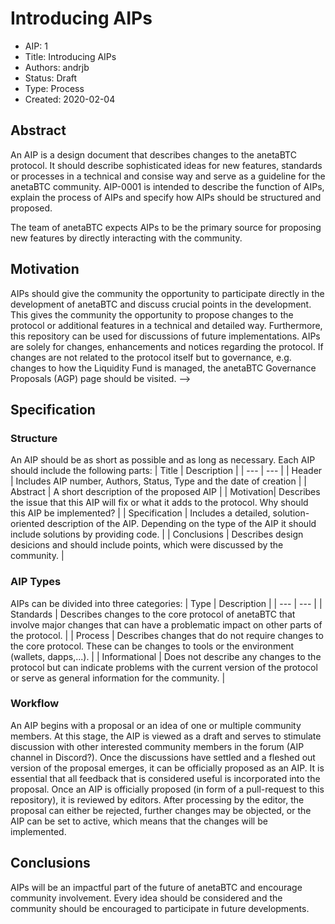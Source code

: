 # Introducing AIPs
* AIP: 1
* Title: Introducing AIPs
* Authors: andrjb
* Status: Draft
* Type: Process
* Created: 2020-02-04

## Abstract
An AIP is a design document that describes changes to the anetaBTC protocol. It should describe sophisticated ideas for new features, standards or processes in a technical and consise way and serve as a guideline for the anetaBTC community. AIP-0001 is intended to describe the function of AIPs, explain the process of AIPs and specify how AIPs should be structured and proposed. 

The team of anetaBTC expects AIPs to be the primary source for proposing new features by directly interacting with the community.

## Motivation
AIPs should give the community the opportunity to participate directly in the development of anetaBTC and discuss crucial points in the development. This gives the community the opportunity to propose changes to the protocol or additional features in a technical and detailed way. Furthermore, this repository can be used for discussions of future implementations. AIPs are solely for changes, enhancements and notices regarding the protocol. If changes are not related to the protocol itself but to governance, e.g. changes to how the Liquidity Fund is managed, the anetaBTC Governance Proposals (AGP) page should be visited. -->

## Specification
### Structure
An AIP should be as short as possible and as long as necessary. 
Each AIP should include the following parts: 
| Title | Description |
| ---  | ---  | 
| Header | Includes AIP number, Authors, Status, Type and the date of creation |
| Abstract | A short description of the proposed AIP |
| Motivation| Describes the issue that this AIP will fix or what it adds to the protocol. Why should this AIP be implemented? |
| Specification | Includes a detailed, solution-oriented description of the AIP. Depending on the type of the AIP it should include solutions by providing code. |
| Conclusions | Describes design desicions and should include points, which were discussed by the community.  |

### AIP Types
AIPs can be divided into three categories:
| Type | Description |
| ---  | ---  | 
| Standards | Describes changes to the core protocol of anetaBTC that involve major changes that can have a problematic impact on other parts of the protocol. |
| Process | Describes changes that do not require changes to the core protocol. These can be changes to tools or the environment (wallets, dapps,...). |
| Informational | Does not describe any changes to the protocol but can indicate problems with the current version of the protocol or serve as general information for the community. |

### Workflow
An AIP begins with a proposal or an idea of one or multiple community members. At this stage, the AIP is viewed as a draft and serves to stimulate discussion with other interested community members in the forum (AIP channel in Discord?). Once the discussions have settled and a fleshed out version of the proposal emerges, it can be officially proposed as an AIP. It is essential that all feedback that is considered useful is incorporated into the proposal. Once an AIP is officially proposed (in form of a pull-request to this repository), it is reviewed by editors. After processing by the editor, the proposal can either be rejected, further changes may be objected, or the AIP can be set to active, which means that the changes will be implemented. 
## Conclusions
AIPs will be an impactful part of the future of anetaBTC and encourage community involvement. Every idea should be considered and the community should be encouraged to participate in future developments. 
